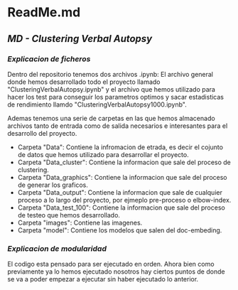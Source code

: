 # ReadMe.md
## _MD - Clustering Verbal Autopsy_

### _Explicacion de ficheros_

Dentro del repositorio tenemos dos archivos .ipynb: El archivo general donde hemos desarrollado todo el proyecto llamado "ClusteringVerbalAutopsy.ipynb" y el archivo que hemos utilizado para hacer los test para conseguir los parametros optimos y sacar estadisticas de rendimiento llamdo "ClusteringVerbalAutopsy1000.ipynb".

Ademas tenemos una serie de carpetas en las que hemos almacenado archivos tanto de entrada como de salida necesarios e interesantes para el desarrollo del proyecto.

- Carpeta "Data": Contiene la infromacion de etrada, es decir el cojunto de datos que hemos utilizado para desarrollar el proyecto.
- Carpeta "Data_cluster": Contiene la informacion que sale del proceso de clustering.
- Carpeta "Data_graphics": Contiene la informacion que sale del proceso de generar los graficos.
- Carpeta "Data_output": Contiene la informacion que sale de cualquier proceso a lo largo del proyecto, por ejmeplo pre-proceso o elbow-index.
- Carpeta "Data_test_100": Contiene la informacion que sale del proceso de testeo que hemos desarrollado.
- Carpeta "images": Contiene las imagenes.
- Carpeta "model": Contiene los modelos que salen del doc-embeding.

### _Explicacion de modularidad_

El codigo esta pensado para ser ejecutado en orden. Ahora bien como previamente ya lo hemos ejecutado nosotros hay ciertos puntos de donde se va a poder empezar a ejecutar sin haber ejecutado lo anterior.
